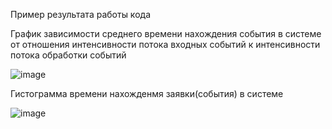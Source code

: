 

Пример результата работы кода

График зависимости среднего времени нахождения события в системе от отношения интенсивности потока входных событий к интенсивности потока обработки событий

![image](https://user-images.githubusercontent.com/62552543/178967103-0c4410ad-ef75-4fbd-a3af-426326ddf916.png)


Гистограмма времени нахожденмя заявки(события) в системе

![image](https://user-images.githubusercontent.com/62552543/178967147-eba0525f-5fa5-4ed0-93e3-e47738e79502.png)

